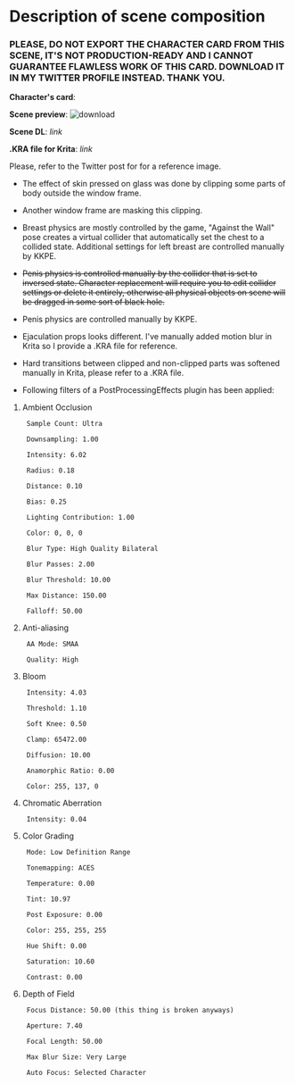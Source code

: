 # Description of scene composition 
### PLEASE, DO NOT EXPORT THE CHARACTER CARD FROM THIS SCENE, IT'S NOT PRODUCTION-READY AND I CANNOT GUARANTEE FLAWLESS WORK OF THIS CARD. DOWNLOAD IT IN MY TWITTER PROFILE INSTEAD. THANK YOU.

**Character's card**: 

**Scene preview**: ![download](https://twitter.com/EveKaczmarek_/status/1538485996882362368)

**Scene DL**: _link_

**.KRA file for Krita**: _link_


Please, refer to the Twitter post for for a reference image.



* The effect of skin pressed on glass was done by clipping some parts of body outside the window frame.

* Another window frame are masking this clipping.

* Breast physics are mostly controlled by the game, "Against the Wall" pose creates a virtual collider that automatically set the chest to a collided state. Additional settings for left breast are controlled manually by KKPE. 

* ~~Penis physics is controlled manually by the collider that is set to inversed state. Character replacement will require you to edit collider settings or delete it entirely, otherwise all physical objects on scene will be dragged in some sort of black hole.~~

* Penis physics are controlled manually by KKPE.

* Ejaculation props looks different. I've manually added motion blur in Krita so I provide a .KRA file for reference.

* Hard transitions between clipped and non-clipped parts was softened manually in Krita, please refer to a .KRA file.

* Following filters of a PostProcessingEffects plugin has been applied:
1. Ambient Occlusion

        Sample Count: Ultra

        Downsampling: 1.00

        Intensity: 6.02

        Radius: 0.18

        Distance: 0.10

        Bias: 0.25

        Lighting Contribution: 1.00

        Color: 0, 0, 0 

        Blur Type: High Quality Bilateral

        Blur Passes: 2.00

        Blur Threshold: 10.00

        Max Distance: 150.00

        Falloff: 50.00

2. Anti-aliasing 

        AA Mode: SMAA

        Quality: High

3. Bloom

        Intensity: 4.03

        Threshold: 1.10

        Soft Knee: 0.50

        Clamp: 65472.00

        Diffusion: 10.00

        Anamorphic Ratio: 0.00

        Color: 255, 137, 0

4. Chromatic Aberration 

        Intensity: 0.04

5. Color Grading

        Mode: Low Definition Range

        Tonemapping: ACES

        Temperature: 0.00

        Tint: 10.97

        Post Exposure: 0.00

        Color: 255, 255, 255

        Hue Shift: 0.00

        Saturation: 10.60

        Contrast: 0.00

6. Depth of Field

        Focus Distance: 50.00 (this thing is broken anyways)

        Aperture: 7.40

        Focal Length: 50.00

        Max Blur Size: Very Large

        Auto Focus: Selected Character
